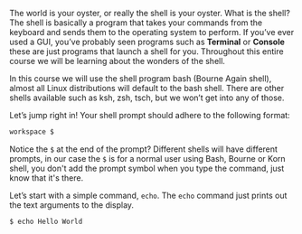 The world is your oyster, or really the shell is your oyster. What is the shell? The shell is basically a program that takes your commands from the keyboard and sends them to the operating system to perform. If you’ve ever used a GUI, you’ve probably seen programs such as **Terminal** or **Console** these are just programs that launch a shell for you. Throughout this entire course we will be learning about the wonders of the shell. 

In this course we will use the shell program bash (Bourne Again shell), almost all Linux distributions will default to the bash shell. There are other shells available such as ksh, zsh, tsch, but we won’t get into any of those. 

Let’s jump right in! Your shell prompt should adhere to the following format:

```bash
workspace $
```

Notice the `$` at the end of the prompt? Different shells will have different prompts, in our case the `$` is for a normal user using Bash, Bourne or Korn shell, you don't add the prompt symbol when you type the command, just know that it's there.

Let’s start with a simple command, `echo`. The `echo` command just prints out the text arguments to the display.

```bash
$ echo Hello World
```
